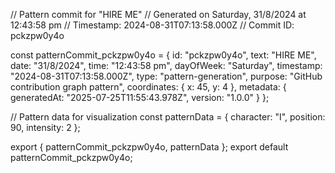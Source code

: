 // Pattern commit for "HIRE ME"
// Generated on Saturday, 31/8/2024 at 12:43:58 pm
// Timestamp: 2024-08-31T07:13:58.000Z
// Commit ID: pckzpw0y4o

const patternCommit_pckzpw0y4o = {
  id: "pckzpw0y4o",
  text: "HIRE ME",
  date: "31/8/2024",
  time: "12:43:58 pm",
  dayOfWeek: "Saturday",
  timestamp: "2024-08-31T07:13:58.000Z",
  type: "pattern-generation",
  purpose: "GitHub contribution graph pattern",
  coordinates: {
    x: 45,
    y: 4
  },
  metadata: {
    generatedAt: "2025-07-25T11:55:43.978Z",
    version: "1.0.0"
  }
};

// Pattern data for visualization
const patternData = {
  character: "I",
  position: 90,
  intensity: 2
};

export { patternCommit_pckzpw0y4o, patternData };
export default patternCommit_pckzpw0y4o;
